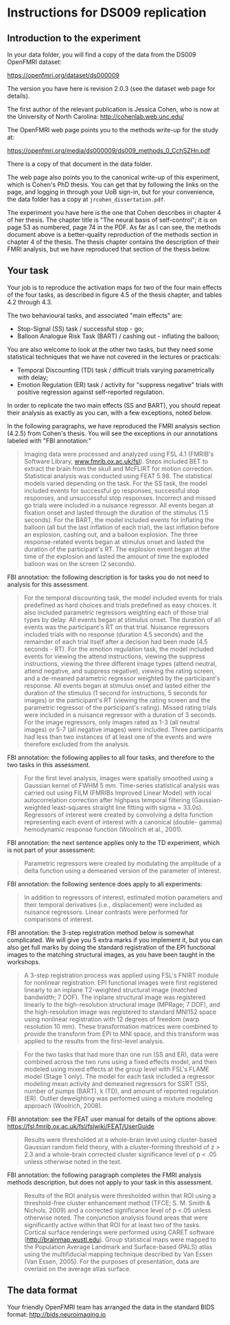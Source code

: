# Instructions for DS009 replication

## Introduction to the experiment

In your data folder, you will find a copy of the data from the DS009 OpenFMRI
dataset:

https://openfmri.org/dataset/ds000009

The version you have here is revision 2.0.3 (see the dataset web page for
details).

The first author of the relevant publication is Jessica Cohen, who is now at
the University of North Carolina: http://cohenlab.web.unc.edu/

The OpenFMRI web page points you to the methods write-up for the study at:

https://openfmri.org/media/ds000009/ds009_methods_0_CchSZHn.pdf

There is a copy of that document in the data folder.

The web page also points you to the canonical write-up of this experiment,
which is Cohen's PhD thesis.  You can get that by following the links on the
page, and logging in through your UoB sign-in, but for your convenience, the
data folder has a copy at `jrcohen_dissertation.pdf`.

The experiment you have here is the one that Cohen describes in chapter 4 of
her thesis. The chapter title is "The neural basis of self-control"; it is on
page 53 as numbered, page 74 in the PDF.  As far as I can see, the methods
document above is a better-quality reproduction of the methods section in
chapter 4 of the thesis. The thesis chapter contains the description of their
FMRI analysis, but we have reproduced that section of the thesis below.

## Your task

Your job is to reproduce the activation maps for two of the four main effects
of the four tasks, as described in figure 4.5 of the thesis chapter, and
tables 4.2 through 4.3.

The two behavioural tasks, and associated "main effects" are:

* Stop-Signal (SS) task / successful stop - go;
* Balloon Analogue Risk Task (BART) / cashing out - inflating the balloon;

You are also welcome to look at the other two tasks, but they need some
statistical techniques that we have not covered in the lectures or practicals:

* Temporal Discounting (TD) task / difficult trials varying parametrically
  with delay;
* Emotion Regulation (ER) task / activity for "suppress negative" trials
  with positive regression against self-reported regulation.

In order to replicate the two main effects (SS and BART), you should repeat
their analysis as exactly as you can, with a few exceptions, noted below.

In the following paragraphs, we have reproduced the FMRI analysis section
(4.2.5) from Cohen's thesis.  You will see the exceptions in our annotations
labeled with "FBI annotation:"

> Imaging data were processed and analyzed using FSL 4.1 (FMRIB's Software
> Library, www.fmrib.ox.ac.uk/fsl). Steps included BET to extract the brain
> from the skull and McFLIRT for motion correction. Statistical analysis was
> conducted using FEAT 5.98. The statistical models varied depending on the
> task. For the SS task, the model included events for successful go
> responses, successful stop responses, and unsuccessful stop responses.
> Incorrect and missed go trials were included in a nuisance regressor. All
> events began at fixation onset and lasted through the duration of the
> stimulus (1.5 seconds). For the BART, the model included events for
> inflating the balloon (all but the last inflation of each trial), the last
> inflation before an explosion, cashing out, and a balloon explosion. The
> three response-related events began at stimulus onset and lasted the
> duration of the participant's RT. The explosion event began at the time of
> the explosion and lasted the amount of time the exploded balloon was on the
> screen (2 seconds).

FBI annotation: the following description is for tasks you do not need to
analysis for this assessment.

> For the temporal discounting task, the model included events for trials
> predefined as hard choices and trials predefined as easy choices. It also
> included parametric regressors weighting each of those trial types by delay.
> All events began at stimulus onset. The duration of all events was the
> participant's RT on that trial. Nuisance regressors included trials with no
> response (duration 4.5 seconds) and the remainder of each trial itself after
> a decision had been made (4.5 seconds - RT). For the emotion regulation
> task, the model included events for viewing the attend instructions, viewing
> the suppress instructions, viewing the three different image types (attend
> neutral, attend negative, and suppress negative), viewing the rating screen,
> and a de-meaned parametric regressor weighted by the participant's response.
> All events began at stimulus onset and lasted either the duration of the
> stimulus (1 second for instructions, 5 seconds for images) or the
> participant's RT (viewing the rating screen and the parametric regressor of
> the participant's rating).  Missed rating trials were included in a nuisance
> regressor with a duration of 3 seconds. For the image regressors, only
> images rated as 1-3 (all neutral images) or 5-7 (all negative images) were
> included. Three participants had less than two instances of at least one of
> the events and were therefore excluded from the analysis.

FBI annotation: the following applies to all four tasks, and therefore to the two
tasks in this assessment.

> For the first level analysis, images were spatially smoothed using a
> Gaussian kernel of FWHM 5 mm. Time-series statistical analysis was carried
> out using FILM (FMRIBs Improved Linear Model) with local autocorrelation
> correction after highpass temporal filtering (Gaussian-weighted
> least-squares straight line fitting with sigma = 33.0s). Regressors of
> interest were created by convolving a delta function representing each event
> of interest with a canonical (double- gamma) hemodynamic response function
> (Woolrich et al., 2001).

FBI annotation: the next sentence applies only to the TD experiment, which is
not part of your assessment:

> Parametric regressors were created by modulating the amplitude of a delta
> function using a demeaned version of the parameter of interest.

FBI annotation: the following sentence does apply to all experiments:

> In addition to regressors of interest, estimated motion parameters and their
> temporal derivatives (i.e., displacement) were included as nuisance
> regressors.  Linear contrasts were performed for comparisons of interest.

FBI annotation: the 3-step registration method below is somewhat complicated.
We will give you 5 extra marks if you implement it, but you can also get full
marks by doing the standard registration of the EPI functional images to the
matching structural images, as you have been taught in the workshops.

> A 3-step registration process was applied using FSL's FNIRT module for
> nonlinear registration. EPI functional images were first registered linearly
> to an inplane T2-weighted structural image (matched bandwidth; 7 DOF). The
> inplane structural image was registered linearly to the high-resolution
> structural image (MPRage; 7 DOF), and the high-resolution image was
> registered to standard MNI152 space using nonlinear registration with 12
> degrees of freedom (warp resolution 10 mm). These transformation matrices
> were combined to provide the transform from EPI to MNI space, and this
> transform was applied to the results from the first-level analysis.

> For the two tasks that had more than one run (SS and ER), data were combined
> across the two runs using a fixed effects model, and then modeled using
> mixed effects at the group level with FSL's FLAME model (Stage 1 only). The
> model for each task included a regressor modeling mean activity and demeaned
> regressors for SSRT (SS), number of pumps (BART), k (TD), and amount of
> reported regulation (ER). Outlier deweighting was performed using a mixture
> modeling approach (Woolrich, 2008).

FBI annotation: see the FEAT user manual for details of the options above:
https://fsl.fmrib.ox.ac.uk/fsl/fslwiki/FEAT/UserGuide

> Results were thresholded at a whole-brain level using cluster-based Gaussian
> random field theory, with a cluster-forming threshold of z > 2.3 and a
> whole-brain corrected cluster significance level of p < .05 unless otherwise
> noted in the text.

FBI annotation: the following paragraph completes the FMRI analysis methods
description, but does not apply to your task in this assessment.

> Results of the ROI analysis were thresholded within that ROI using a
> threshold-free cluster enhancement method (TFCE; S. M. Smith & Nichols,
> 2009) and a corrected significance level of p <.05 unless otherwise noted.
> The conjunction analysis found areas that were significantly active within
> that ROI for at least two of the tasks. Cortical surface renderings were
> performed using CARET software (http://brainmap.wustl.edu). Group
> statistical maps were mapped to the Population Average Landmark and
> Surface-based (PALS) atlas using the multifiducial mapping technique
> described by Van Essen (Van Essen, 2005).  For the purposes of presentation,
> data are overlaid on the average atlas surface.

## The data format

Your friendly OpenFMRI team has arranged the data in the standard BIDS format:
http://bids.neuroimaging.io


